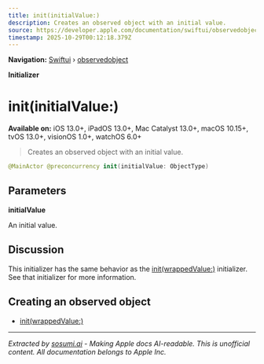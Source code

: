 ```yaml
---
title: init(initialValue:)
description: Creates an observed object with an initial value.
source: https://developer.apple.com/documentation/swiftui/observedobject/init(initialvalue:)
timestamp: 2025-10-29T00:12:18.379Z
---
```


**Navigation:** [Swiftui](/documentation/swiftui) › [observedobject](/documentation/swiftui/observedobject)

**Initializer**

# init(initialValue:)

**Available on:** iOS 13.0+, iPadOS 13.0+, Mac Catalyst 13.0+, macOS 10.15+, tvOS 13.0+, visionOS 1.0+, watchOS 6.0+

> Creates an observed object with an initial value.

```swift
@MainActor @preconcurrency init(initialValue: ObjectType)
```

## Parameters

**initialValue**

An initial value.



## Discussion

This initializer has the same behavior as the [init(wrappedValue:)](/documentation/swiftui/observedobject/init(wrappedvalue:)) initializer. See that initializer for more information.

## Creating an observed object

- [init(wrappedValue:)](/documentation/swiftui/observedobject/init(wrappedvalue:))

---

*Extracted by [sosumi.ai](https://sosumi.ai) - Making Apple docs AI-readable.*
*This is unofficial content. All documentation belongs to Apple Inc.*
